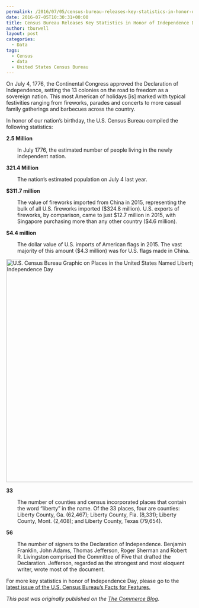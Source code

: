 ```yaml
---
permalink: /2016/07/05/census-bureau-releases-key-statistics-in-honor-of-independence-day/
date: 2016-07-05T10:30:31+00:00
title: Census Bureau Releases Key Statistics in Honor of Independence Day
author: tburwell
layout: post
categories:
  - Data
tags:
  - Census
  - data
  - United States Census Bureau
---
```


On July 4, 1776, the Continental Congress approved the Declaration of Independence, setting the 13 colonies on the road to freedom as a sovereign nation. This most American of holidays [is] marked with typical festivities ranging from fireworks, parades and concerts to more casual family gatherings and barbecues across the country.

In honor of our nation&#8217;s birthday, the U.S. Census Bureau compiled the following statistics:

**2.5 Million**

<p style="padding-left: 30px">
  In July 1776, the estimated number of people living in the newly independent nation.
</p>

**321.4 Million**

<p style="padding-left: 30px">
  The nation’s estimated population on July 4 last year.
</p>

**$311.7 million**

<p style="padding-left: 30px">
  The value of fireworks imported from China in 2015, representing the bulk of all U.S. fireworks imported ($324.8 million). U.S. exports of fireworks, by comparison, came to just $12.7 million in 2015, with Singapore purchasing more than any other country ($4.6 million).
</p>

**$4.4 million**

<p style="padding-left: 30px">
  The dollar value of U.S. imports of American flags in 2015. The vast majority of this amount ($4.3 million) was for U.S. flags made in China.
</p>

<img class="aligncenter size-full wp-image-362771" src="https://s3.amazonaws.com/sitesusa/wp-content/uploads/sites/212/2016/07/600-x-600-fourthofjulycensus.jpg" alt="U.S. Census Bureau Graphic on Places in the United States Named Liberty in Honor of Independence Day" width="600" height="600" />

**33**

<p style="padding-left: 30px">
  The number of counties and census incorporated places that contain the word “liberty” in the name. Of the 33 places, four are counties: Liberty County, Ga. (62,467); Liberty County, Fla. (8,331); Liberty County, Mont. (2,408); and Liberty County, Texas (79,654).
</p>

**56**

<p style="padding-left: 30px">
  The number of signers to the Declaration of Independence. Benjamin Franklin, John Adams, Thomas Jefferson, Roger Sherman and Robert R. Livingston comprised the Committee of Five that drafted the Declaration. Jefferson, regarded as the strongest and most eloquent writer, wrote most of the document.
</p>

For more key statistics in honor of Independence Day, please go to the [latest issue of the U.S. Census Bureau&#8217;s Facts for Features.](http://www.census.gov/newsroom/facts-for-features/2016/cb16-ff13.html)

<div class="hdivider">
</div>

_This post was originally published on the [The Commerce Blog](https://www.commerce.gov/news/the-commerce-blog)._